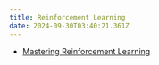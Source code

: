 ```yaml
---
title: Reinforcement Learning
date: 2024-09-30T03:40:21.361Z
---
```


* [Mastering Reinforcement Learning](https://gibberblot.github.io/rl-notes/index.html)